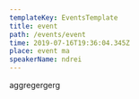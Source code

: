 ```yaml
---
templateKey: EventsTemplate
title: event
path: /events/event
time: 2019-07-16T19:36:04.345Z
place: event ma
speakerName: ndrei
---
```

aggregergerg
